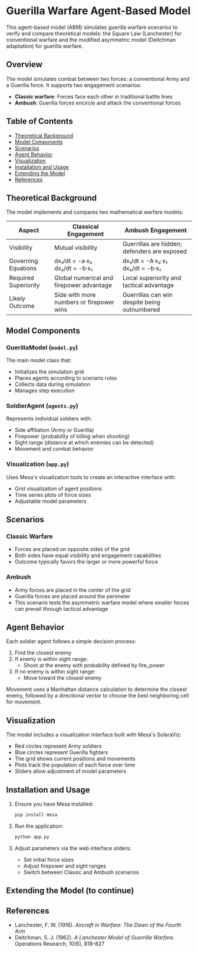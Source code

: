 # Guerilla Warfare Agent-Based Model

This agent-based model (ABM) simulates guerilla warfare scenarios to verify and compare theoretical models: the Square Law (Lanchester) for conventional warfare and the modified asymmetric model (Deitchman adaptation) for guerilla warfare.

## Overview

The model simulates combat between two forces: a conventional Army and a Guerilla force. It supports two engagement scenarios:
- **Classic warfare**: Forces face each other in traditional battle lines
- **Ambush**: Guerilla forces encircle and attack the conventional forces

## Table of Contents
- [Theoretical Background](#theoretical-background)
- [Model Components](#model-components)
- [Scenarios](#scenarios)
- [Agent Behavior](#agent-behavior)
- [Visualization](#visualization)
- [Installation and Usage](#installation-and-usage)
- [Extending the Model](#extending-the-model)
- [References](#references)

## Theoretical Background

The model implements and compares two mathematical warfare models:

| Aspect                 | Classical Engagement                            | Ambush Engagement                                 |
|------------------------|--------------------------------------------------|--------------------------------------------------|
| Visibility             | Mutual visibility                                | Guerrillas are hidden; defenders are exposed      |
| Governing Equations    | dx₁/dt = -a·x₂  <br> dx₂/dt = -b·x₁              | dx₁/dt = -A·x₂·x₁  <br> dx₂/dt = -b·x₁             |
| Required Superiority   | Global numerical and firepower advantage         | Local superiority and tactical advantage          |
| Likely Outcome         | Side with more numbers or firepower wins         | Guerrillas can win despite being outnumbered      |

## Model Components

### GuerillaModel (`model.py`)
The main model class that:
- Initializes the simulation grid
- Places agents according to scenario rules
- Collects data during simulation
- Manages step execution

### SoldierAgent (`agents.py`)
Represents individual soldiers with:
- Side affiliation (Army or Guerilla)
- Firepower (probability of killing when shooting)
- Sight range (distance at which enemies can be detected)
- Movement and combat behavior

### Visualization (`app.py`)
Uses Mesa's visualization tools to create an interactive interface with:
- Grid visualization of agent positions
- Time series plots of force sizes
- Adjustable model parameters



## Scenarios

### Classic Warfare
- Forces are placed on opposite sides of the grid
- Both sides have equal visibility and engagement capabilities
- Outcome typically favors the larger or more powerful force

### Ambush
- Army forces are placed in the center of the grid
- Guerilla forces are placed around the perimeter
- This scenario tests the asymmetric warfare model where smaller forces can prevail through tactical advantage

## Agent Behavior

Each soldier agent follows a simple decision process:
1. Find the closest enemy
2. If enemy is within sight range:
   - Shoot at the enemy with probability defined by fire_power
3. If no enemy is within sight range:
   - Move toward the closest enemy

Movement uses a Manhattan distance calculation to determine the closest enemy, followed by a directional vector to choose the best neighboring cell for movement.

## Visualization

The model includes a visualization interface built with Mesa's SolaraViz:
- Red circles represent Army soldiers
- Blue circles represent Guerilla fighters
- The grid shows current positions and movements
- Plots track the population of each force over time
- Sliders allow adjustment of model parameters

## Installation and Usage

1. Ensure you have Mesa installed:
    ```bash
    pip install mesa
    ```

2. Run the application:
    ```bash
    python app.py
    ```

3. Adjust parameters via the web interface sliders:
   - Set initial force sizes
   - Adjust firepower and sight ranges
   - Switch between Classic and Ambush scenarios

## Extending the Model (to continue)

## References

- Lanchester, F. W. (1916). *Aircraft in Warfare: The Dawn of the Fourth Arm*
- Deitchman, S. J. (1962). *A Lanchester Model of Guerrilla Warfare*. Operations Research, 10(6), 818–827
